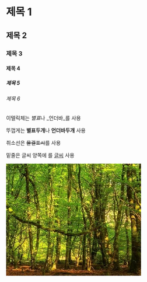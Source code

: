 # 제목 1
## 제목 2
### 제목 3
#### 제목 4
##### 제목 5
###### 제목 6


이텔릭체는 *별표*나 _언더바_를 사용  


뚜껍게는 **별표두개**나 __언더바두개__ 사용
  
 
 취소선은 ~~물결표시~~를 사용
 

밑줄은 글씨 양쪽에 <u></u>를 <u>글씨</u> 사용  








![Forest](./images/iForest.PNG)
